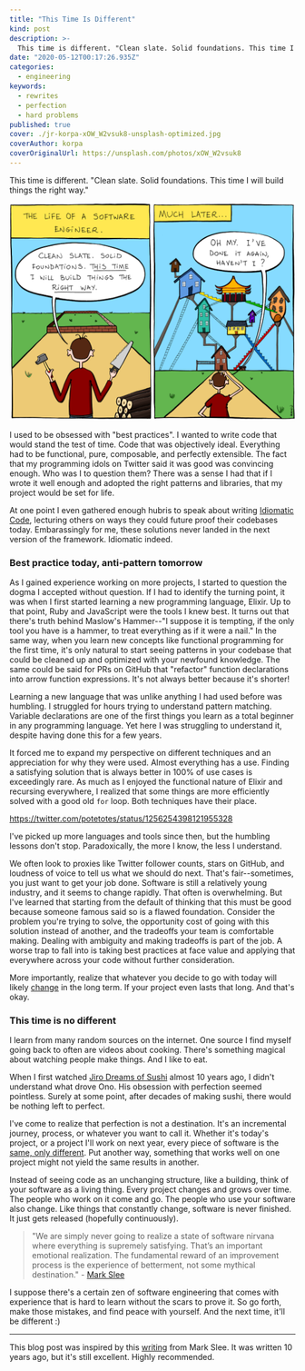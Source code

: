 ```yaml
---
title: "This Time Is Different"
kind: post
description: >-
  This time is different. "Clean slate. Solid foundations. This time I will build things the right way."
date: "2020-05-12T00:17:26.935Z"
categories:
  - engineering
keywords:
  - rewrites
  - perfection
  - hard problems
published: true
cover: ./jr-korpa-xOW_W2vsuk8-unsplash-optimized.jpg
coverAuthor: korpa
coverOriginalUrl: https://unsplash.com/photos/xOW_W2vsuk8
---
```


This time is different. "Clean slate. Solid foundations. This time I will build things the right way."

[![The Life of a Software Engineer, by Manu Cornet](./2011.11.15_building_software.png)](https://bonkersworld.net/building-software)

I used to be obsessed with "best practices". I wanted to write code that would stand the test of time. Code that was objectively ideal. Everything had to be functional, pure, composable, and perfectly extensible. The fact that my programming idols on Twitter said it was good was convincing enough. Who was I to question them? There was a sense I had that if I wrote it well enough and adopted the right patterns and libraries, that my project would be set for life.

At one point I even gathered enough hubris to speak about writing [Idiomatic Code](https://speakerdeck.com/poteto/emberconf-2016-idiomatic-ember-finding-the-sweet-spot-of-performance-and-productivity), lecturing others on ways they could future proof their codebases today. Embarassingly for me, these solutions never landed in the next version of the framework. Idiomatic indeed.

### Best practice today, anti-pattern tomorrow

As I gained experience working on more projects, I started to question the dogma I accepted without question. If I had to identify the turning point, it was when I first started learning a new programming language, Elixir. Up to that point, Ruby and JavaScript were the tools I knew best. It turns out that there's truth behind Maslow's Hammer--"I suppose it is tempting, if the only tool you have is a hammer, to treat everything as if it were a nail." In the same way, when you learn new concepts like functional programming for the first time, it's only natural to start seeing patterns in your codebase that could be cleaned up and optimized with your newfound knowledge. The same could be said for PRs on GitHub that "refactor" function declarations into arrow function expressions. It's not always better because it's shorter!

Learning a new language that was unlike anything I had used before was humbling. I struggled for hours trying to understand pattern matching. Variable declarations are one of the first things you learn as a total beginner in any programming language. Yet here I was struggling to understand it, despite having done this for a few years.

It forced me to expand my perspective on different techniques and an appreciation for why they were used. Almost everything has a use. Finding a satisfying solution that is always better in 100% of use cases is exceedingly rare. As much as I enjoyed the functional nature of Elixir and  recursing everywhere, I realized that some things are more efficiently solved with a good old `for` loop. Both techniques have their place.

https://twitter.com/potetotes/status/1256254398121955328

I've picked up more languages and tools since then, but the humbling lessons don't stop. Paradoxically, the more I know, the less I understand.

We often look to proxies like Twitter follower counts, stars on GitHub, and loudness of voice to tell us what we should do next. That's fair--sometimes, you just want to get your job done. Software is still a relatively young industry, and it seems to change rapidly. That often is overwhelming. But I've learned that starting from the default of thinking that this must be good because someone famous said so is a flawed foundation. Consider the problem you're trying to solve, the opportunity cost of going with this solution instead of another, and the tradeoffs your team is comfortable making. Dealing with ambiguity and making tradeoffs is part of the job. A worse trap to fall into is taking best practices at face value and applying that everywhere across your code without further consideration.

More importantly, realize that whatever you decide to go with today will likely [change](https://programmingisterrible.com/post/139222674273/write-code-that-is-easy-to-delete-not-easy-to) in the long term. If your project even lasts that long. And that's okay. 

### This time is no different

I learn from many random sources on the internet. One source I find myself going back to often are videos about cooking. There's something magical about watching people make things. And I like to eat.

When I first watched [Jiro Dreams of Sushi](https://www.netflix.com/title/70181716) almost 10 years ago, I didn't understand what drove Ono. His obsession with perfection seemed pointless. Surely at some point, after decades of making sushi, there would be nothing left to perfect.

I've come to realize that perfection is not a destination. It's an incremental journey, process, or whatever you want to call it. Whether it's today's project, or a project I'll work on next year, every piece of software is the [same, only different](http://st.japantimes.co.jp/english_news/essay/2012/ey20120203/ey20120203main.htm?print=noframe). Put another way, something that works well on one project might not yield the same results in another.

Instead of seeing code as an unchanging structure, like a building, think of your software as a living thing. Every project changes and grows over time. The people who work on it come and go. The people who use your software also change. Like things that constantly change, software is never finished. It just gets released (hopefully continuously).

> "We are simply never going to realize a state of software nirvana where everything is supremely satisfying. That’s an important emotional realization. The fundamental reward of an improvement process is the experience of betterment, not some mythical destination." - [Mark Slee](http://mcslee.com/)

I suppose there's a certain zen of software engineering that comes with experience that is hard to learn without the scars to prove it. So go forth, make those mistakes, and find peace with yourself. And the next time, it'll be different :)

---

This blog post was inspired by this [writing](https://engineering.fb.com/uncategorized/thoughts-on-software-quality/) from Mark Slee. It was written 10 years ago, but it's still excellent. Highly recommended.
